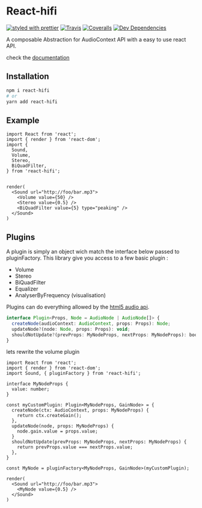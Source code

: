# React-hifi

[![styled with prettier](https://img.shields.io/badge/styled_with-prettier-ff69b4.svg)](https://github.com/prettier/prettier)
[![Travis](https://img.shields.io/travis/charjac/react-hifi.svg)](https://travis-ci.org/charjac/react-hifi)
[![Coveralls](https://img.shields.io/coveralls/charjac/react-hifi.svg)](https://coveralls.io/github/charjac/react-hifi)
[![Dev Dependencies](https://david-dm.org/charjac/react-hifi/dev-status.svg)](https://david-dm.org/charjac/react-hifi?type=dev)

A composable Abstraction for AudioContext API with a easy to use react API.

check the [documentation](https://charjac.github.io/react-hifi/)

## Installation

```bash
npm i react-hifi
# or
yarn add react-hifi
```

## Example

```tsx
import React from 'react';
import { render } from 'react-dom';
import {
  Sound,
  Volume,
  Stereo,
  BiQuadFilter,
} from 'react-hifi';


render(
  <Sound url="http://foo/bar.mp3">
    <Volume value={50} />
    <Stereo value={0.5} />
    <BiQuadFilter value={5} type="peaking" />
  </Sound>
)

```

## Plugins

A plugin is simply an object wich match the interface below passed to pluginFactory.
This library give you access to a few basic plugin :
 - Volume
 - Stereo
 - BiQuadFilter
 - Equalizer
 - AnalyserByFrequency (visualisation)

Plugins can do everything allowed by the [html5 audio api](https://developer.mozilla.org/en-US/docs/Web/API/AudioContext).

```ts
interface Plugin<Props, Node = AudioNode | AudioNode[]> {
  createNode(audioContext: AudioContext, props: Props): Node;
  updateNode?(node: Node, props: Props): void;
  shouldNotUpdate?(prevProps: MyNodeProps, nextProps: MyNodeProps): boolean;
}
```

lets rewrite the volume plugin

```tsx
import React from 'react';
import { render } from 'react-dom';
import Sound, { pluginFactory } from 'react-hifi';

interface MyNodeProps {
  value: number;
}

const myCustomPlugin: Plugin<MyNodeProps, GainNode> = {
  createNode(ctx: AudioContext, props: MyNodeProps) {
    return ctx.createGain();
  },
  updateNode(node, props: MyNodeProps) {
    node.gain.value = props.value;
  }
  shouldNotUpdate(prevProps: MyNodeProps, nextProps: MyNodeProps) {
    return prevProps.value === nextProps.value;
  },
}

const MyNode = pluginFactory<MyNodeProps, GainNode>(myCustomPlugin);

render(
  <Sound url="http://foo/bar.mp3">
    <MyNode value={0.5} />
  </Sound>
)
```


